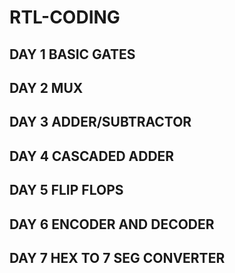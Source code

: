 # RTL-CODING

## DAY 1 BASIC GATES
## DAY 2 MUX
## DAY 3 ADDER/SUBTRACTOR
## DAY 4 CASCADED ADDER
## DAY 5 FLIP FLOPS
## DAY 6 ENCODER AND DECODER
## DAY 7 HEX TO 7 SEG CONVERTER